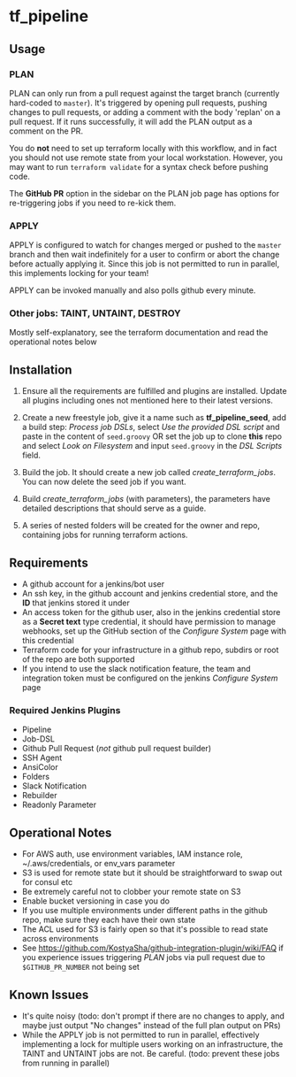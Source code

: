 # tf_pipeline

## Usage

### PLAN

PLAN can only run from a pull request against the target branch (currently
hard-coded to `master`). It's triggered by opening pull requests, pushing
changes to pull requests, or adding a comment with the body 'replan' on a pull
request. If it runs successfully, it will add the PLAN output as a comment on
the PR.

You do **not** need to set up terraform locally with this workflow, and in fact
you should not use remote state from your local workstation. However, you may
want to run `terraform validate` for a syntax check before pushing code.

The **GitHub PR** option in the sidebar on the PLAN job page has options for
re-triggering jobs if you need to re-kick them.

### APPLY

APPLY is configured to watch for changes merged or pushed to the `master` branch
and then wait indefinitely for a user to confirm or abort the change before
actually applying it. Since this job is not permitted to run in parallel, this
implements locking for your team!

APPLY can be invoked manually and also polls github every minute.

### Other jobs: TAINT, UNTAINT, DESTROY

Mostly self-explanatory, see the terraform documentation and read the
operational notes below


## Installation

1. Ensure all the requirements are fulfilled and plugins are installed. Update
   all plugins including ones not mentioned here to their latest versions.

2. Create a new freestyle job, give it a name such as **tf_pipeline_seed**, add
   a build step: _Process job DSLs_, select _Use the provided DSL script_ and
   paste in the content of `seed.groovy` OR set the job up to clone **this**
   repo and select _Look on Filesystem_ and input `seed.groovy` in the _DSL
   Scripts_ field.

3. Build the job. It should create a new job called _create_terraform_jobs_. You
   can now delete the seed job if you want.

4. Build _create_terraform_jobs_ (with parameters), the parameters have detailed
   descriptions that should serve as a guide.
   
5. A series of nested folders will be created for the owner and repo, containing
   jobs for running terraform actions.


## Requirements

  * A github account for a jenkins/bot user
  * An ssh key, in the github account and jenkins credential store, and the
    **ID** that jenkins stored it under
  * An access token for the github user, also in the jenkins credential store as
    a **Secret text** type credential, it should have permission to manage
    webhooks, set up the GitHub section of the _Configure System_ page with this
    credential
  * Terraform code for your infrastructure in a github repo, subdirs or root of
    the repo are both supported
  * If you intend to use the slack notification feature, the team and
    integration token must be configured on the jenkins _Configure System_ page

### Required Jenkins Plugins

  * Pipeline
  * Job-DSL
  * Github Pull Request (*not* github pull request builder)
  * SSH Agent
  * AnsiColor
  * Folders
  * Slack Notification
  * Rebuilder
  * Readonly Parameter


## Operational Notes

  * For AWS auth, use environment variables, IAM instance role,
    ~/.aws/credentials, or env_vars parameter
  * S3 is used for remote state but it should be straightforward to swap out for
    consul etc
  * Be extremely careful not to clobber your remote state on S3
  * Enable bucket versioning in case you do
  * If you use multiple environments under different paths in the github repo,
    make sure they each have their own state
  * The ACL used for S3 is fairly open so that it's possible to read state
    across environments
  * See https://github.com/KostyaSha/github-integration-plugin/wiki/FAQ if you
    experience issues triggering _PLAN_ jobs via pull request due to
    `$GITHUB_PR_NUMBER` not being set


## Known Issues

  * It's quite noisy (todo: don't prompt if there are no changes to apply, and
    maybe just output "No changes" instead of the full plan output on PRs)
  * While the APPLY job is not permitted to run in parallel, effectively
    implementing a lock for multiple users working on an infrastructure, the
    TAINT and UNTAINT jobs are not. Be careful. (todo: prevent these jobs from
    running in parallel)
  
